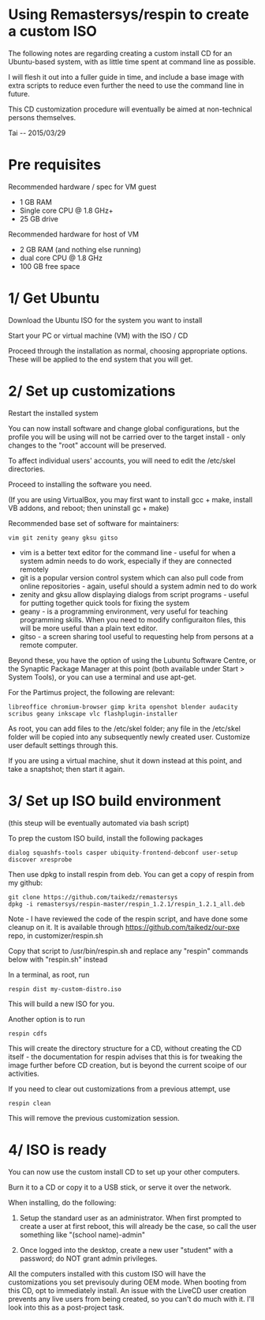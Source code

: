 # Using Remastersys/respin to create a custom ISO

The following notes are regarding creating a custom install CD for an Ubuntu-based system, with as little time spent at command line as possible.

I will flesh it out into a fuller guide in time, and include a base image with extra scripts to reduce even further the need to use the command line in future.

This CD customization procedure will eventually be aimed at non-technical persons themselves.

Tai -- 2015/03/29

# Pre requisites

Recommended hardware / spec for VM guest

* 1 GB RAM
* Single core CPU @ 1.8 GHz+
* 25 GB drive

Recommended hardware for host of VM

* 2 GB RAM (and nothing else running)
* dual core CPU @ 1.8 GHz
* 100 GB free space

# 1/ Get Ubuntu

Download the Ubuntu ISO for the system you want to install

Start your PC or virtual machine (VM) with the ISO / CD

Proceed through the installation as normal, choosing appropriate options. These will be applied to the end system that you will get.

# 2/ Set up customizations

Restart the installed system

You can now install software and change global configurations, but the profile you will be using will not be carried over to the target install - only changes to the "root" account will be preserved.

To affect individual users' accounts, you will need to edit the /etc/skel directories.

Proceed to installing the software you need.

(If you are using VirtualBox, you may first want to install gcc + make, install VB addons, and reboot; then uninstall gc + make)

Recommended base set of software for maintainers:

	vim git zenity geany gksu gitso

* vim is a better text editor for the command line - useful for when a system admin needs to do work, especially if they are connected remotely
* git is a popular version control system which can also pull code from online repositories - again, useful should a system admin ned to do work
* zenity and gksu allow displaying dialogs from script programs - useful for putting together quick tools for fixing the system
* geany - is a programming environment, very useful for teaching programming skills. When you need to modify configuraiton files, this will be more useful than a plain text editor.
* gitso - a screen sharing tool useful to requesting help from persons at a remote computer.

Beyond these, you have the option of using the Lubuntu Software Centre, or the Synaptic Package Manager at this point (both available under Start > System Tools), or you can use a terminal and use apt-get.

For the Partimus project, the following are relevant:

	libreoffice chromium-browser gimp krita openshot blender audacity scribus geany inkscape vlc flashplugin-installer

As root, you can add files to the /etc/skel folder; any file in the /etc/skel folder will be copied into any subsequently newly created user. Customize user default settings through this.

If you are using a virtual machine, shut it down instead at this point, and take a snaptshot; then start it again.

# 3/ Set up ISO build environment

(this steup will be eventually automated via bash script)

To prep the custom ISO build, install the following packages

	dialog squashfs-tools casper ubiquity-frontend-debconf user-setup discover xresprobe

Then use dpkg to install respin from deb. You can get a copy of respin from my github:

	git clone https://github.com/taikedz/remastersys
	dpkg -i remastersys/respin-master/respin_1.2.1/respin_1.2.1_all.deb

Note - I have reviewed the code of the respin script, and have done some cleanup on it. It is available through https://github.com/taikedz/our-pxe repo, in customizer/respin.sh

Copy that script to /usr/bin/respin.sh and replace any "respin" commands below with "respin.sh" instead

In a terminal, as root, run

	respin dist my-custom-distro.iso

This will build a new ISO for you.

Another option is to run

	respin cdfs

This will create the directory structure for a CD, without creating the CD itself - the documentation for respin advises that this is for tweaking the image further before CD creation, but is beyond the current scoipe of our activities.

If you need to clear out customizations from a previous attempt, use

	respin clean

This will remove the previous customization session.

# 4/ ISO is ready

You can now use the custom install CD to set up your other computers.

Burn it to a CD or copy it to a USB stick, or serve it over the network.

When installing, do the following:

1. Setup the standard user as an administrator. When first prompted to create a user at first reboot, this will already be the case, so call the user something like "(school name)-admin"

2. Once logged into the desktop, create a new user "student" with a password; do NOT grant admin privileges.

All the computers installed with this custom ISO will have the customizations you set previsouly during OEM mode. When booting from this CD, opt to immediately install. An issue with the LiveCD user creation prevents any live users from being created, so you can't do much with it. I'll look into this as a post-project task.



